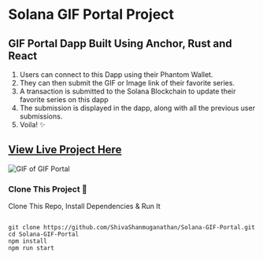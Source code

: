 # Solana GIF Portal Project

## GIF Portal Dapp Built Using Anchor, Rust and React

1. Users can connect to this Dapp using their Phantom Wallet. 
2. They can then submit the GIF or Image link of their favorite series.
3. A transaction is submitted to the Solana Blockchain to update their favorite series on this dapp
4. The submission is displayed in the dapp, along with all the previous user submissions.
5. Voila! ✨

## [View Live Project Here](https://gifportalsolana.netlify.app/)

![GIF of GIF Portal](/public/GIF-Portal.gif)

### **Clone This Project 🚀**

Clone This Repo, Install Dependencies & Run It

``` shell

git clone https://github.com/ShivaShanmuganathan/Solana-GIF-Portal.git
cd Solana-GIF-Portal
npm install
npm run start

```
